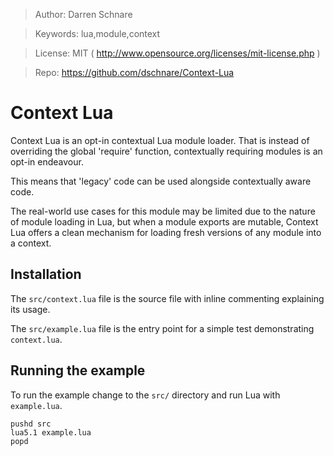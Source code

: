 >   Author: Darren Schnare

>   Keywords: lua,module,context

>   License: MIT ( http://www.opensource.org/licenses/mit-license.php )

>   Repo: https://github.com/dschnare/Context-Lua


Context Lua
====================

Context Lua is an opt-in contextual Lua module loader. That is instead
of overriding the global 'require' function, contextually requiring modules
is an opt-in endeavour.

This means that 'legacy' code can be used alongside contextually aware code.

The real-world use cases for this module may be limited due to the nature of
module loading in Lua, but when a module exports are mutable, Context Lua offers
a clean mechanism for loading fresh versions of any module into a context.


Installation
--------------------

The `src/context.lua` file is the source file with inline commenting explaining its usage.

The `src/example.lua` file is the entry point for a simple test demonstrating `context.lua`.


Running the example
--------------------

To run the example change to the `src/` directory and run Lua with `example.lua`.

    pushd src
    lua5.1 example.lua
    popd